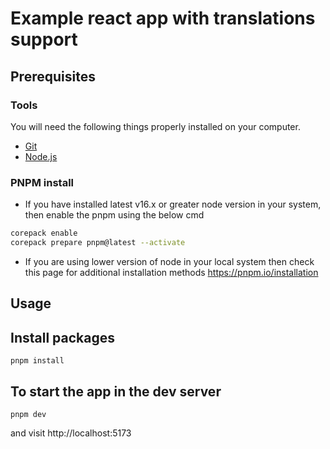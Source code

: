 # Example react app with translations support

## Prerequisites

### Tools

You will need the following things properly installed on your computer.

- [Git](http://git-scm.com/downloads)
- [Node.js](http://nodejs.org/)

### PNPM install

- If you have installed latest v16.x or greater node version in your system, then enable the pnpm using the below cmd

```bash
corepack enable
corepack prepare pnpm@latest --activate
```

- If you are using lower version of node in your local system then check this page for additional installation methods https://pnpm.io/installation

## Usage

## Install packages

```
pnpm install
```

## To start the app in the dev server

```
pnpm dev
```

and visit http://localhost:5173
